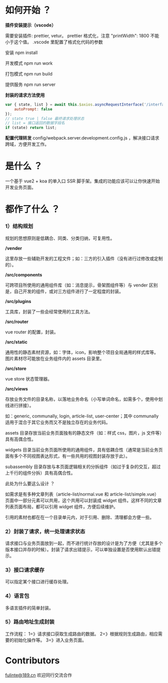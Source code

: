 # 如何开始 ？

**插件安装提示（vscode）**

需要安装插件: prettier, vetur。 prettier 格式化，注意 "printWidth": 1800 不能小于这个值。 .vscode 里配置了格式化代码的参数

安装 npm install

开发模式 npm run work

打包模式 npm run build

提供服务 npm run server

**封装的请求方法使用**

```javascript
var { state, list } = await this.$axios.asyncRequestInterface('/interface-name', {}, 'get', {
    autoPrompt: false
});
// state true | false 最终请求处理状态
// list = 接口返回的数据字段名
if (state) return list;
```

**配置代理转发** config/webpack.server.development.config.js ，解决接口请求跨域，方便开发工作。

# 是什么 ？

一个基于 vue2 + koa 的单入口 SSR 脚手架。集成的功能应该可以让你快速开始开发业务页面。

# 都作了什么 ？

### 1）结构规划

规划的思想原则是低耦合、同类、分类归纳，可复用性。

**/vender**

这里存放一些辅助开发的工程文件；如：三方的引入插件（没有进行过修改或定制的）。

**/src/components**

可跨项目所使用的通用组件库（如：消息提示，骨架图组件等）与 vender 区别是，自己开发的组件，或对三方组件进行了一定程度的封装。

**/src/plugins**

工具库，封装了一些会经常使用的工具方法。

**/src/router**

vue router 的配置，封装。

**/src/static**

通用性的静态素材资源，如：字体，icon，影响整个项目全局通用的样式库等。图片素材尽可能放在业务组件内的 assets 目录里。

**/src/store**

vue store 状态管理器。

**/src/views**

存放业务文件的目录名称，以落地业务命名（小写单词命名，如需多个，使用中划线进行拼接）。

如：generic, communally, login, article-list, user-center；其中 communally 适用于混合于其它业务而又不是独立存在的业务代码。

assets 目录存放当前业务页面独有的静态文件（如：样式 css，图片，js 文件等）具有高偶合性。

widgets 目录当前业务页面所使用的通用组件，具有低耦合性（通常是当前业务页面有多个不同视图表达形式，有一些共用的视图封装存放于此）。

subassembly 目录存放与本页面逻辑相关的分拆组件（如过于复杂的交互，超过上千行的组件分拆）具有高偶合性。

此处为什么要这么设计 ？

如需求是有多种文章列表（article-list/normal.vue 和 article-list/simple.vue）页面中一部分元素可以共用，这个共用可以封装成 widget 组件。这样不同的文章列表页面布局，都可以引用 widget 组件，方便后续维护。

引用的素材也都在在一个目录单元内，对于引用、删除、清理都会方便一些。

### 2）封装了请求，统一处理请求状态

请求接口与业务页面放到一起，而不进行统计存放的设计是为了方便（尤其是多个版本接口并存的时候）。封装了请求出错提示，可以单独设置是否使用默认出错提示。

### 3）接口请求缓存

可以指定某个接口进行缓存处理。

### 4）语言包

多语言插件的简单封装。

### 5）路由地址生成封装

工作流程： 1=》请求接口获取生成路由的数据。 2=》根据规则生成路由，相应需要的初始化操作等。 3=》进入业务页面。

# Contributors

fulinte@189.cn 欢迎同行交流合作
